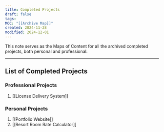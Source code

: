 ```yaml
---
title: Completed Projects
draft: false
tags: 
MOC: "[[Archive Map]]"
created: 2024-11-28
modified: 2024-12-01
---
```

This note serves as the Maps of Content for all the archived completed projects, both personal and professional.

---
## List of Completed Projects

### **Professional Projects**

1. [[License Delivery System]]

### **Personal Projects**

1. [[Portfolio Website]]
2. [[Resort Room Rate Calculator]]